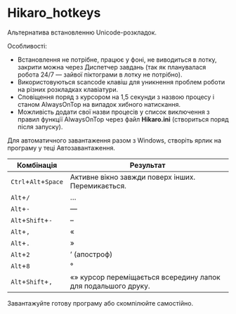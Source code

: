 # Hikaro_hotkeys
Альтернатива встановленню Unicode-розкладок.

Особливості:
- Встановлення не потрібне, працює у фоні, не виводиться в лотку, закрити можна через Диспетчер завдань (так як планувалася робота 24/7 — зайвої піктограми в лотку не потрібно).
- Використовуються scancode клавіш для уникнення проблем роботи на різних розкладках клавіатури.
- Сповіщення поряд з курсором на 1,5 секунди з назвою процесу і станом AlwaysOnTop на випадок хибного натискання.
- Можливість додати свої назви процесів у список виключення з правил функції AlwaysOnTop через файл **Hikaro.ini** (створиться поряд після запуску).

Для автоматичного завантаження разом з Windows, створіть ярлик на програму у теці Автозавантаження.

| Комбінація  | Результат |
| - | - |
| `Ctrl`+`Alt`+`Space` | Активне вікно завжди поверх інших. Перемикається. |
| `Alt`+`/`  | … |
| `Alt`+`-`  | — |
| `Alt`+`Shift`+`-` | – |
| `Alt`+`,` | « |
| `Alt`+`.` | » |
| `Alt`+`2` | ’ (апостроф) |
| `Alt`+`8` | ° |
| `Alt`+`Shift`+`,` | «» курсор переміщається всередину лапок для подальшого друку. |

Завантажуйте готову програму або скомпілюйте самостійно.
